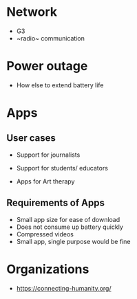
# Network

- G3 
- ~radio~ communication

# Power outage

- How else to extend battery life

# Apps

## User cases 

- Support for journalists
- Support for students/ educators

- Apps for Art therapy 

## Requirements of Apps

- Small app size for ease of download
- Does not consume up battery quickly
- Compressed videos
- Small app, single purpose would be fine

# Organizations 

- https://connecting-humanity.org/
